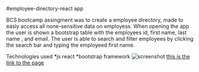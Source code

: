 #employee-directory-react app

BCS bootcamp assingment was to create a employee directory, made to easly access all none-sensitive data on employess. When opening the app the user is shown a bootstrap table with the  employees id, first name, last name , and email. The user is able to search and filter  employees by clicking the search bar and typing the  employeed first name. 

Technologies used
*js react
*bootstrap framework
![screenshot](./)
[this is the link to the page](https://budget-keepup.herokuapp.com/)
